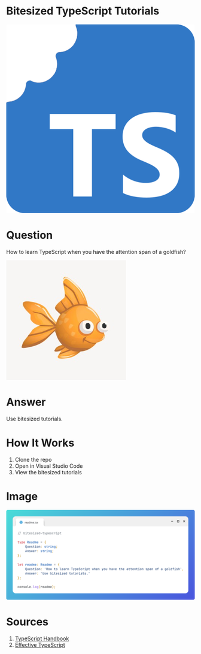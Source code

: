 # Bitesized TypeScript Tutorials

![Bitesized TypeScript Logo](bitesized-typescript-logo.png)


# Question

How to learn TypeScript when you have the attention span of a goldfish?

![Goldfish](goldfish.jpg)

# Answer

Use bitesized tutorials.

# How It Works

1. Clone the repo
2. Open in Visual Studio Code
3. View the bitesized tutorials


# Image
![Readme](readme.png)

# Sources
1. [TypeScript Handbook](https://www.typescriptlang.org/docs/handbook/)
2. [Effective TypeScript](https://effectivetypescript.com/)

